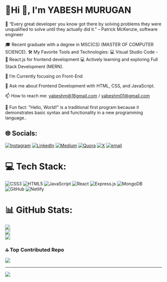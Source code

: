 <h1> 💫Hi 👋, I'm YABESH MURUGAN </h1>

🌟 “Every great developer you know got there by solving problems they were unqualified to solve until they actually did it.” – Patrick McKenzie, software engineer

🎓 Recent graduate with a degree in MSC(CS) (MASTER OF COMPUTER SCIENCE). 🛠️ My Favorite Tools and Technologies: 💻 Visual Studio Code - 🚀 React.js for frontend development
💻 Actively learning and exploring Full Stack Development (MERN).

🌱 I’m Currently focusing on Front-End

💬 Ask me about Frontend Development with HTML, CSS, and JavaScript.

📫 How to reach me: yabeshm@16gmail.com / yabeshm01@gmail.com

🎲 Fun fact: "Hello, World!" is a traditional first program because it demonstrates basic syntax and functionality in a new programming language..

## 🌐 Socials:
[![Instagram](https://img.shields.io/badge/Instagram-%23E4405F.svg?logo=Instagram&logoColor=white)](https://instagram.com/https://www.instagram.com/im_yabi/) [![LinkedIn](https://img.shields.io/badge/LinkedIn-%230077B5.svg?logo=linkedin&logoColor=white)](https://linkedin.com/in/https://www.linkedin.com/in/yabesh-murugan-3a8041199/) [![Medium](https://img.shields.io/badge/Medium-12100E?logo=medium&logoColor=white)](https://medium.com/@https://medium.com/@yabeshm01) [![Quora](https://img.shields.io/badge/Quora-%23B92B27.svg?logo=Quora&logoColor=white)](https://quora.com/profile/https://www.quora.com/profile/Im-Yabesh) [![X](https://img.shields.io/badge/X-black.svg?logo=X&logoColor=white)](https://x.com/https://x.com/im_yabesh_) [![email](https://img.shields.io/badge/Email-D14836?logo=gmail&logoColor=white)](mailto:yabeshm@01@gmail.com) 

# 💻 Tech Stack:
![CSS3](https://img.shields.io/badge/css3-%231572B6.svg?style=for-the-badge&logo=css3&logoColor=white) ![HTML5](https://img.shields.io/badge/html5-%23E34F26.svg?style=for-the-badge&logo=html5&logoColor=white) ![JavaScript](https://img.shields.io/badge/javascript-%23323330.svg?style=for-the-badge&logo=javascript&logoColor=%23F7DF1E) ![React](https://img.shields.io/badge/react-%2320232a.svg?style=for-the-badge&logo=react&logoColor=%2361DAFB) ![Express.js](https://img.shields.io/badge/express.js-%23404d59.svg?style=for-the-badge&logo=express&logoColor=%2361DAFB) ![MongoDB](https://img.shields.io/badge/MongoDB-%234ea94b.svg?style=for-the-badge&logo=mongodb&logoColor=white) ![GitHub](https://img.shields.io/badge/github-%23121011.svg?style=for-the-badge&logo=github&logoColor=white) ![Netlify](https://img.shields.io/badge/netlify-%23000000.svg?style=for-the-badge&logo=netlify&logoColor=#00C7B7)
# 📊 GitHub Stats:
![](https://github-readme-stats.vercel.app/api?username=im-yabi&theme=dark&hide_border=false&include_all_commits=false&count_private=false)<br/>
![](https://nirzak-streak-stats.vercel.app/?user=im-yabi&theme=dark&hide_border=false)<br/>
![](https://github-readme-stats.vercel.app/api/top-langs/?username=im-yabi&theme=dark&hide_border=false&include_all_commits=false&count_private=false&layout=compact)

### 🔝 Top Contributed Repo
![](https://github-contributor-stats.vercel.app/api?username=im-yabi&limit=5&theme=dark&combine_all_yearly_contributions=true)

---
[![](https://visitcount.itsvg.in/api?id=im-yabi&icon=0&color=0)](https://visitcount.itsvg.in)

<!-- Proudly created with GPRM ( https://gprm.itsvg.in ) -->

<!-- Proudly created with GPRM ( https://gprm.itsvg.in ) -->
